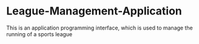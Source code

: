 # League-Management-Application
This is an application programming interface, which is used to manage the running of a sports league
